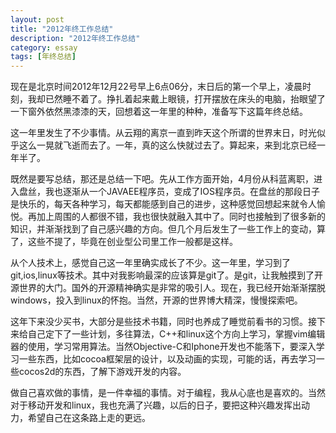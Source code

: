 ```yaml
---
layout: post
title: "2012年终工作总结"
description: "2012年终工作总结"
category: essay
tags: [年终总结]
---
```


现在是北京时间2012年12月22号早上6点06分，末日后的第一个早上，凌晨时刻，我却已然睡不着了。挣扎着起来戴上眼镜，打开摆放在床头的电脑，抬眼望了一下窗外依然黑漆漆的天，回想着这一年里的种种，准备写下这篇年终总结。

这一年里发生了不少事情。从云翔的离京一直到昨天这个所谓的世界末日，时光似乎这么一晃就飞逝而去了。一年，真的这么快就过去了。算起来，来到北京已经一年半了。

既然是要写总结，那还是总结一下吧。先从工作方面开始，4月份从科蓝离职，进入盘丝，我也逐渐从一个JAVAEE程序员，变成了IOS程序员。在盘丝的那段日子是快乐的，每天各种学习，每天都能感到自己的进步，这种感觉回想起来就令人愉悦。再加上周围的人都很不错，我也很快就融入其中了。同时也接触到了很多新的知识，并渐渐找到了自己感兴趣的方向。但几个月后发生了一些工作上的变动，算了，这些不提了，毕竟在创业型公司里工作一般都是这样。

从个人技术上，感觉自己这一年里确实成长了不少。这一年里，学习到了git,ios,linux等技术。其中对我影响最深的应该算是git了。是git，让我触摸到了开源世界的大门。国外的开源精神确实是非常的吸引人。现在，我已经开始渐渐摆脱windows，投入到linux的怀抱。当然，开源的世界博大精深，慢慢探索吧。

这年下来没少买书，大部分是些技术书籍，同时也养成了睡觉前看书的习惯。接下来给自己定下了一些计划，多往算法，C++和linux这个方向上学习，掌握vim编辑器的使用，学习常用算法。当然Objective-C和Iphone开发也不能落下，要深入学习一些东西，比如cocoa框架层的设计，以及动画的实现，可能的话，再去学习一些cocos2d的东西，了解下游戏开发的内容。

做自己喜欢做的事情，是一件幸福的事情。对于编程，我从心底也是喜欢的。当然对于移动开发和linux，我也充满了兴趣，以后的日子，要把这种兴趣发挥出动力，希望自己在这条路上走的更远。